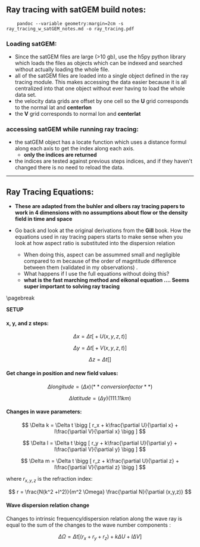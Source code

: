 ## Ray tracing with satGEM build notes:

        pandoc --variable geometry:margin=2cm -s ray_tracing_w_satGEM_notes.md -o ray_tracing.pdf
### Loading satGEM:
* Since the satGEM files are large (>10 gb), use the h5py python library which loads the files as objects which can be indexed and searched without actually loading the whole file. 
* all of the satGEM files are loaded into a single object defined in the ray tracing module. This makes accessing the data easier because it is all centralized into that one object without ever having to load the whole data set. 
* the velocity data grids are offset by one cell so the **U** grid corresponds to the normal lat and **centerlon**
* the **V** grid corresponds to normal lon and **centerlat**

 
### accessing satGEM while running ray tracing:
* the satGEM object has a locate function which uses a distance formul along each axis to get the index along each axis. 
    * **only the indices are returned** 
* the indices are tested against previous steps indices, and if they haven't changed there is no need to reload the data. 


-------------------------------------------------------------------------------------------------------------------------------------------

## Ray Tracing Equations:

- **These are adapted from the buhler and olbers ray tracing papers to work in 4 dimensions with no assumptions about flow or the density field in time and space**

- Go back and look at the original derivations from the **Gill** book. How the equations used in ray tracing papers starts to make sense when you look at how aspect ratio is substituted into the dispersion relation
    - When doing this, aspect can be assummed small and negligible compared to m because of the order of magntitude difference between them (validated in my observations) .
    - What happens if I use the full equations without doing this?
    - **what is the fast marching method and eikonal equation .... Seems super important to solving ray tracing**


\pagebreak

**SETUP**

#### x, y, and z steps:

$$ \Delta x  = \Delta t \bigg [    + U(x,y,z,t) \bigg ] $$

$$ \Delta y  = \Delta t \bigg [    + V(x,y,z,t) \bigg ] $$

$$ \Delta z  = \Delta t \bigg [     \bigg ] $$

#### Get change in position and new field values:

$$ \Delta longitude  = (\Delta x)(**conversion factor**)  $$

$$ \Delta latitude  = (\Delta y)(111.11 km)  $$

#### Changes in wave parameters:



$$ \Delta k  =   \Delta t \bigg [  r_x  + k\frac{\partial U}{\partial x} + l\frac{\partial V}{\partial x} \bigg ] $$

$$ \Delta l  =   \Delta t \bigg [  r_y  + k\frac{\partial U}{\partial y} + l\frac{\partial V}{\partial y} \bigg ] $$

$$ \Delta m  =   \Delta t \bigg [  r_z  + k\frac{\partial U}{\partial z} + l\frac{\partial V}{\partial z} \bigg ] $$


where $r_{x,y,z}$ is the refraction index:

$$ r = \frac{N(k^2 +l^2)}{m^2 \Omega} \frac{\partial N}{\partial (x,y,z)} $$

#### Wave dispersion relation change

Changes to intrinsic frequency/dispersion relation along the wave ray is equal to the sum of the changes to the wave number components :

$$ \Delta \Omega = \Delta t \bigg [ (r_x + r_y + r_z) + k\Delta U + l\Delta V \bigg ]   $$